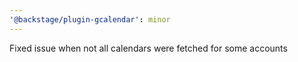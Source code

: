 ```yaml
---
'@backstage/plugin-gcalendar': minor
---
```


Fixed issue when not all calendars were fetched for some accounts
